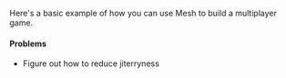 Here's a basic example of how you can use Mesh to build a multiplayer game.


#### Problems

- Figure out how to reduce jiterryness
